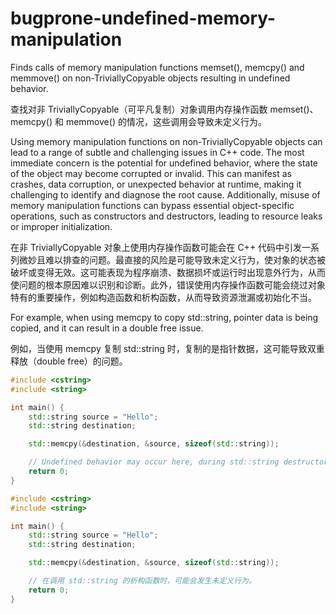 # bugprone-undefined-memory-manipulation

Finds calls of memory manipulation functions memset(), memcpy() and memmove() on non-TriviallyCopyable objects resulting in undefined behavior.

查找对非 TriviallyCopyable（可平凡复制）对象调用内存操作函数 memset()、memcpy() 和 memmove() 的情况，这些调用会导致未定义行为。

Using memory manipulation functions on non-TriviallyCopyable objects can lead to a range of subtle and challenging issues in C++ code. The most immediate concern is the potential for undefined behavior, where the state of the object may become corrupted or invalid. This can manifest as crashes, data corruption, or unexpected behavior at runtime, making it challenging to identify and diagnose the root cause. Additionally, misuse of memory manipulation functions can bypass essential object-specific operations, such as constructors and destructors, leading to resource leaks or improper initialization.

在非 TriviallyCopyable 对象上使用内存操作函数可能会在 C++ 代码中引发一系列微妙且难以排查的问题。最直接的风险是可能导致未定义行为，使对象的状态被破坏或变得无效。这可能表现为程序崩溃、数据损坏或运行时出现意外行为，从而使问题的根本原因难以识别和诊断。此外，错误使用内存操作函数可能会绕过对象特有的重要操作，例如构造函数和析构函数，从而导致资源泄漏或初始化不当。

For example, when using memcpy to copy std::string, pointer data is being copied, and it can result in a double free issue.

例如，当使用 memcpy 复制 std::string 时，复制的是指针数据，这可能导致双重释放（double free）的问题。

```c++
#include <cstring>
#include <string>

int main() {
    std::string source = "Hello";
    std::string destination;

    std::memcpy(&destination, &source, sizeof(std::string));

    // Undefined behavior may occur here, during std::string destructor call.
    return 0;
}
```

```c++
#include <cstring>
#include <string>

int main() {
    std::string source = "Hello";
    std::string destination;

    std::memcpy(&destination, &source, sizeof(std::string));

    // 在调用 std::string 的析构函数时，可能会发生未定义行为。
    return 0;
}
```
